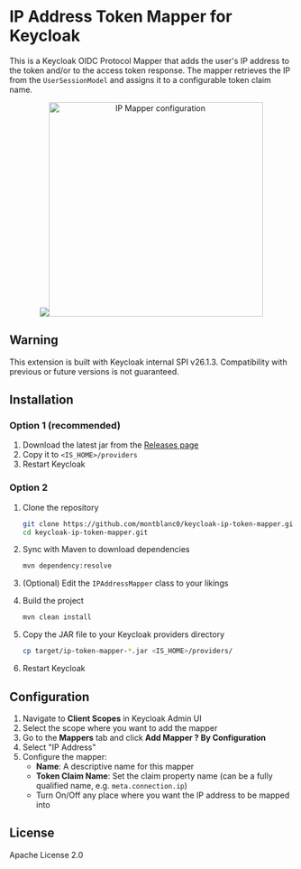 # IP Address Token Mapper for Keycloak

This is a Keycloak OIDC Protocol Mapper that adds the user's IP address to the token and/or to the access token response. The mapper retrieves the IP from the `UserSessionModel` and assigns it to a configurable token claim name.

<p align="center">
  <img src="https://ibb.co/Y42y6T89"><img src="https://i.ibb.co/9mnVJ32X/Screenshot-2025-03-16-225654.png" alt="IP Mapper configuration" width="380">
</p>

## Warning

This extension is built with Keycloak internal SPI v26.1.3. Compatibility with previous or future versions is not guaranteed.

## Installation

### Option 1 (recommended)

1. Download the latest jar from the [Releases page](https://github.com/Montblanc0/keycloak-ip-token-mapper/releases)
2. Copy it to `<IS_HOME>/providers`
3. Restart Keycloak

### Option 2

1. Clone the repository
   ```bash
   git clone https://github.com/montblanc0/keycloak-ip-token-mapper.git
   cd keycloak-ip-token-mapper.git
   ```

2. Sync with Maven to download dependencies
   ```bash
   mvn dependency:resolve
   ```

3. (Optional) Edit the `IPAddressMapper` class to your likings

4. Build the project
   ```bash
   mvn clean install
   ```

5. Copy the JAR file to your Keycloak providers directory
   ```bash
   cp target/ip-token-mapper-*.jar <IS_HOME>/providers/
   ```

6. Restart Keycloak

## Configuration

1. Navigate to **Client Scopes** in Keycloak Admin UI
2. Select the scope where you want to add the mapper
3. Go to the **Mappers** tab and click **Add Mapper ? By Configuration**
4. Select "IP Address"
5. Configure the mapper:
    - **Name**: A descriptive name for this mapper
    - **Token Claim Name**: Set the claim property name (can be a fully qualified name, e.g. `meta.connection.ip`)
    - Turn On/Off any place where you want the IP address to be mapped into

## License

Apache License 2.0